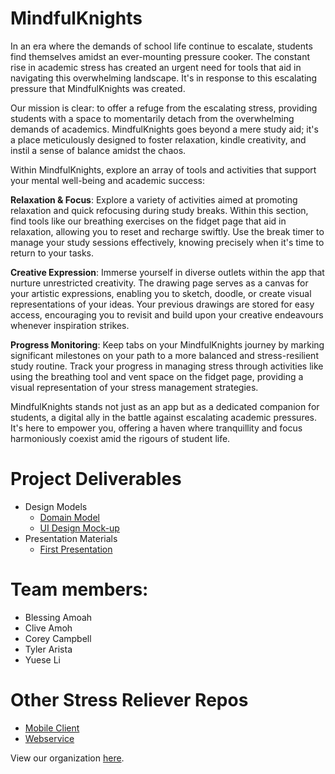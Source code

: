 # MindfulKnights

In an era where the demands of school life continue to escalate, students find themselves amidst an ever-mounting pressure cooker. The constant rise in academic stress has created an urgent need for tools that aid in navigating this overwhelming landscape. It's in response to this escalating pressure that MindfulKnights was created.

Our mission is clear: to offer a refuge from the escalating stress, providing students with a space to momentarily detach from the overwhelming demands of academics. MindfulKnights goes beyond a mere study aid; it's a place meticulously designed to foster relaxation, kindle creativity, and instil a sense of balance amidst the chaos.

Within MindfulKnights, explore an array of tools and activities that support your mental well-being and academic success:

**Relaxation & Focus**: Explore a variety of activities aimed at promoting relaxation and quick refocusing during study breaks. Within this section, find tools like our breathing exercises on the fidget page that aid in relaxation, allowing you to reset and recharge swiftly. Use the break timer to manage your study sessions effectively, knowing precisely when it's time to return to your tasks.

**Creative Expression**: Immerse yourself in diverse outlets within the app that nurture unrestricted creativity. The drawing page serves as a canvas for your artistic expressions, enabling you to sketch, doodle, or create visual representations of your ideas. Your previous drawings are stored for easy access, encouraging you to revisit and build upon your creative endeavours whenever inspiration strikes.

**Progress Monitoring**: Keep tabs on your MindfulKnights journey by marking significant milestones on your path to a more balanced and stress-resilient study routine. Track your progress in managing stress through activities like using the breathing tool and vent space on the fidget page, providing a visual representation of your stress management strategies.

MindfulKnights stands not just as an app but as a dedicated companion for students, a digital ally in the battle against escalating academic pressures. It's here to empower you, offering a haven where tranquillity and focus harmoniously coexist amid the rigours of student life.

# Project Deliverables
- Design Models
  - [Domain Model](https://github.com/calvin-cs262-fall2023-teamh/stressReliever-project/blob/main/images/CS262%20UML%20Diagram.pdf)
  - [UI Design Mock-up](https://github.com/calvin-cs262-fall2023-teamh/stressReliever-project/blob/main/images/UpdatedUI.pdf)
- Presentation Materials
  - [First Presentation](https://docs.google.com/presentation/d/1Hq94WyGVQHxUbqpQ3sW6voF3JRD_0e6tVNmhLCYjin8/edit#slide=id.g261224ab51f_0_39)


# Team members: 
- Blessing Amoah
- Clive Amoh
- Corey Campbell
- Tyler Arista
- Yuese Li

# Other Stress Reliever Repos
- [Mobile Client](https://github.com/calvin-cs262-fall2023-teamh/stressReliever-client)
- [Webservice](https://github.com/calvin-cs262-fall2023-teamh/mindfulKnight-service)

View our organization [here](https://github.com/calvin-cs262-fall2023-teamh).
